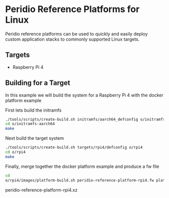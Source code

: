 # Peridio Reference Platforms for Linux

Peridio reference platforms can be used to quickly and easily deploy custom application stacks to commonly supported Linux targets.

## Targets

* Raspberry Pi 4

## Building for a Target

In this example we will build the system for a Raspberry Pi 4 with the docker platform example

First lets build the initramfs

```bash
./tools/scripts/create-build.sh initramfs/aarch64_defconfig o/initramfs-aarch64
cd o/initramfs-aarch64
make
```

Next build the target system

```bash
./tools/scripts/create-build.sh targets/rpi4/defconfig o/rpi4
cd o/rpi4
make
```

Finally, merge together the docker platform example and produce a fw file

```bash
cd 
o/rpi4/images/platform-build.sh peridio-reference-platform-rpi4.fw platforms/docker
```

peridio-reference-platform-rpi4.xz


